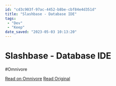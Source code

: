 ```yaml
---
id: "cd3c903f-97ac-4452-b8be-cbf84e4d351d"
title: "Slashbase - Database IDE"
tags:
 - "Dev"
 - "Keep"
date_saved: "2023-05-03 10:13:20"
---
```


# Slashbase - Database IDE
#Omnivore

[Read on Omnivore](https://omnivore.app/me/slashbase-the-open-source-modern-database-ide-187e0e338d1)
[Read Original](https://slashbase.com)

